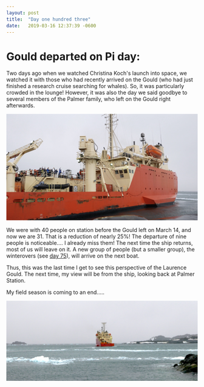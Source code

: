 ```yaml
---
layout: post
title:  "Day one hundred three"
date:   2019-03-16 12:37:39 -0600
---
```

# Gould departed on Pi day:
Two days ago when we watched Christina Koch's launch into space, we watched it with those who had recently arrived on the Gould (who had just finished a research cruise searching for whales). So, it was particularly crowded in the lounge! However, it was also the day we said goodbye to several members of the Palmer family, who left on the Gould right afterwards. 

![Palmer family members leaving](/assets/blog_photos/190316/GouldDeparting_PiDay.jpg)

We were with 40 people on station before the Gould left on March 14, and now we are 31. That is a reduction of nearly 25%! The departure of nine people is noticeable.... I already miss them! The next time the ship returns, most of us will leave on it. A new group of people (but a smaller group), the winterovers (see [day 75](https://natasjavgestel.github.io/blog/2019/02/16/day-seventyfive)), will arrive on the next boat. 

Thus, this was the last time I get to see this perspective of the Laurence Gould. The next time, my view will be from the ship, looking back at Palmer Station.

My field season is coming to an end.....

![Last perspective](/assets/blog_photos/190316/GouldDeparting2.jpg)
